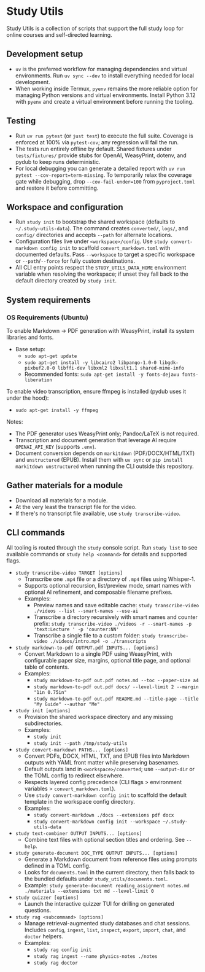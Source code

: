 # Study Utils

Study Utils is a collection of scripts that support the full study loop for
online courses and self-directed learning.

## Development setup

- `uv` is the preferred workflow for managing dependencies and virtual
  environments. Run `uv sync --dev` to install everything needed for local
  development.
- When working inside Termux, `pyenv` remains the more reliable option for
  managing Python versions and virtual environments. Install Python 3.12 with
  `pyenv` and create a virtual environment before running the tooling.

## Testing

- Run `uv run pytest` (or `just test`) to execute the full suite. Coverage is
  enforced at 100% via `pytest-cov`; any regression will fail the run.
- The tests run entirely offline by default. Shared fixtures under
  `tests/fixtures/` provide stubs for OpenAI, WeasyPrint, dotenv, and pydub to
  keep runs deterministic.
- For local debugging you can generate a detailed report with
  `uv run pytest --cov-report=term-missing`. To temporarily relax the coverage
  gate while debugging, drop `--cov-fail-under=100` from `pyproject.toml` and
  restore it before committing.

## Workspace and configuration

- Run `study init` to bootstrap the shared workspace (defaults to
  `~/.study-utils-data`). The command creates `converted/`, `logs/`, and
  `config/` directories and accepts `--path` for alternate locations.
- Configuration files live under `<workspace>/config`. Use
  `study convert-markdown config init` to scaffold `convert_markdown.toml` with
  documented defaults. Pass `--workspace` to target a specific workspace or
  `--path`/`--force` for fully custom destinations.
- All CLI entry points respect the `STUDY_UTILS_DATA_HOME` environment
  variable when resolving the workspace; if unset they fall back to the default
  directory created by `study init`.

## System requirements

### OS Requirements (Ubuntu)

To enable Markdown → PDF generation with WeasyPrint, install its system libraries and fonts.

- Base setup:
  - `sudo apt-get update`
  - `sudo apt-get install -y libcairo2 libpango-1.0-0 libgdk-pixbuf2.0-0 libffi-dev libxml2 libxslt1.1 shared-mime-info`
  - Recommended fonts: `sudo apt-get install -y fonts-dejavu fonts-liberation`

To enable video transcription, ensure ffmpeg is installed (pydub uses it under the hood):

- `sudo apt-get install -y ffmpeg`

Notes:
- The PDF generator uses WeasyPrint only; Pandoc/LaTeX is not required.
- Transcription and document generation that leverage AI require `OPENAI_API_KEY` (supports `.env`).
- Document conversion depends on `markitdown` (PDF/DOCX/HTML/TXT) and
  `unstructured` (EPUB). Install them with `uv sync` or `pip install`
  `markitdown unstructured` when running the CLI outside this repository.

## Gather materials for a module

- Download all materials for a module.
- At the very least the transcript file for the video.
- If there's no transcript file available, use `study transcribe-video`.

## CLI commands

All tooling is routed through the `study` console script. Run `study list` to
see available commands or `study help <command>` for details and supported
flags.

- `study transcribe-video TARGET [options]`
  - Transcribe one `.mp4` file or a directory of `.mp4` files using Whisper-1.
  - Supports optional recursion, list/preview mode, smart names with optional AI
    refinement, and composable filename prefixes.
  - Examples:
    - Preview names and save editable cache: `study transcribe-video ./videos --list --smart-names --use-ai`
    - Transcribe a directory recursively with smart names and counter prefix:
      `study transcribe-video ./videos -r --smart-names -p 'text:Lecture ' -p 'counter:NN'`
    - Transcribe a single file to a custom folder: `study transcribe-video ./videos/intro.mp4 -o ./transcripts`
- `study markdown-to-pdf OUTPUT.pdf INPUTS... [options]`
  - Convert Markdown to a single PDF using WeasyPrint, with configurable paper
    size, margins, optional title page, and optional table of contents.
  - Examples:
    - `study markdown-to-pdf out.pdf notes.md --toc --paper-size a4`
    - `study markdown-to-pdf out.pdf docs/ --level-limit 2 --margin "1in 0.75in"`
    - `study markdown-to-pdf out.pdf README.md --title-page --title "My Guide" --author "Me"`
- `study init [options]`
  - Provision the shared workspace directory and any missing subdirectories.
  - Examples:
    - `study init`
    - `study init --path /tmp/study-utils`
- `study convert-markdown PATHS... [options]`
  - Convert PDFs, DOCX, HTML, TXT, and EPUB files into Markdown outputs with
    YAML front matter while preserving basenames.
  - Default outputs land in `<workspace>/converted`; use `--output-dir` or the
    TOML config to redirect elsewhere.
  - Respects layered config precedence (CLI flags > environment variables >
    `convert_markdown.toml`).
  - Use `study convert-markdown config init` to scaffold the default template in
    the workspace config directory.
  - Examples:
    - `study convert-markdown ./docs --extensions pdf docx`
    - `study convert-markdown config init --workspace ~/.study-utils-data`
- `study text-combiner OUTPUT INPUTS... [options]`
  - Combine text files with optional section titles and ordering. See `--help`.
- `study generate-document DOC_TYPE OUTPUT INPUTS... [options]`
  - Generate a Markdown document from reference files using prompts defined in a
    TOML config.
  - Looks for `documents.toml` in the current directory, then falls back to the
    bundled defaults under `study_utils/documents.toml`.
  - Example: `study generate-document reading_assignment notes.md ./materials --extensions txt md --level-limit 0`
- `study quizzer [options]`
  - Launch the interactive quizzer TUI for drilling on generated questions.
- `study rag <subcommand> [options]`
  - Manage retrieval-augmented study databases and chat sessions.
    Includes `config`, `ingest`, `list`, `inspect`, `export`, `import`,
    `chat`, and `doctor` helpers.
  - Examples:
    - `study rag config init`
    - `study rag ingest --name physics-notes ./notes`
    - `study rag doctor`
